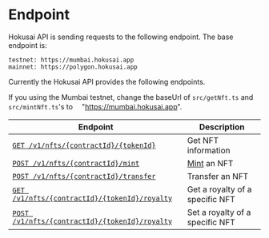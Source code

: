 # Endpoint
Hokusai API is sending requests to the following endpoint. The base endpoint is:
```
testnet: https://mumbai.hokusai.app  
mainnet: https://polygon.hokusai.app  
```

Currently the Hokusai API provides the following endpoints.

If you using the Mumbai testnet, change the baseUrl of `src/getNft.ts` and `src/mintNft.ts`'s to 　"https://mumbai.hokusai.app".


|Endpoint|Description|
|--|--|
|[`GET /v1/nfts/{contractId}/{tokenId}`](../../swagger.yaml#get-information-of-the-nft)|Get NFT information|
|[`POST /v1/nfts/{contractId}/mint`](../../swagger.yaml#)|[Mint](glosarry.md#Mint) an NFT|
|[`POST /v1/nfts/{contractId}/transfer`](../../swagger.yaml#transfer-a-nft-with-meta-transaction)|Transfer an NFT|
|[`GET /v1/nfts/{contractId}/{tokenId}/royalty`](../../swagger.yaml#get-royalty-of-the-nft)|Get a royalty of a specific NFT|
|[`POST /v1/nfts/{contractId}/{tokenId}/royalty`](../../swagger.yaml#set-royalty-to-the-nft)|Set a royalty of a specific NFT|